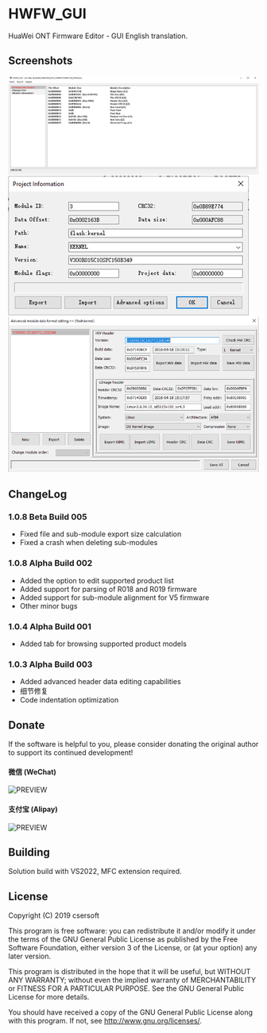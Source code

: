 # HWFW_GUI
HuaWei ONT Firmware Editor - GUI
English translation.

Screenshots
-------

![PREVIEW](./Screenshots/SS_1.0.8_1.png)
![PREVIEW](./Screenshots/SS_1.0.3_2.png)
![PREVIEW](./Screenshots/SS_1.0.8_2.png)

ChangeLog
-------
### 1.0.8 Beta Build 005
- Fixed file and sub-module export size calculation
- Fixed a crash when deleting sub-modules

### 1.0.8 Alpha Build 002
- Added the option to edit supported product list
- Added support for parsing of R018 and R019 firmware
- Added support for sub-module alignment for V5 firmware
- Other minor bugs

### 1.0.4 Alpha Build 001
- Added tab for browsing supported product models

### 1.0.3 Alpha Build 003
- Added advanced header data editing capabilities
- 细节修复
- Code indentation optimization

Donate
------- 
If the software is helpful to you, please consider donating the original author to support its continued development!

#### 微信 (WeChat)
![PREVIEW](./HWFW_GUI/wechat.bmp)

#### 支付宝 (Alipay)
![PREVIEW](./HWFW_GUI/alipay.bmp)

Building
-------
Solution build with VS2022, MFC extension required.

License
-------

Copyright (C) 2019 csersoft

This program is free software: you can redistribute it and/or modify
it under the terms of the GNU General Public License as published by
the Free Software Foundation, either version 3 of the License, or
(at your option) any later version.

This program is distributed in the hope that it will be useful,
but WITHOUT ANY WARRANTY; without even the implied warranty of
MERCHANTABILITY or FITNESS FOR A PARTICULAR PURPOSE.  See the
GNU General Public License for more details.

You should have received a copy of the GNU General Public License
along with this program.  If not, see <http://www.gnu.org/licenses/>.

